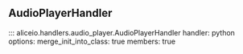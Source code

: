 ## AudioPlayerHandler

::: aliceio.handlers.audio_player.AudioPlayerHandler
    handler: python
    options:
      merge_init_into_class: true
      members: true
